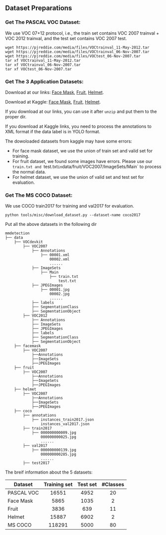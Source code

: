 ## Dataset Preparations

### Get The PASCAL VOC Dataset:

We use VOC 07+12 protocol, i.e., the train set contains VOC 2007 trainval + VOC 2012 trainval, and the test set contains VOC 2007 test.

```
wget https://pjreddie.com/media/files/VOCtrainval_11-May-2012.tar
wget https://pjreddie.com/media/files/VOCtrainval_06-Nov-2007.tar
wget https://pjreddie.com/media/files/VOCtest_06-Nov-2007.tar
tar xf VOCtrainval_11-May-2012.tar
tar xf VOCtrainval_06-Nov-2007.tar
tar xf VOCtest_06-Nov-2007.tar
```

### Get The 3 Application Datasets:

Download at our links: [Face Mask](https://drive.google.com/open?id=1fbBWeEKXrDt-hHHt3-7cJDojZR_ECi5w&authuser=0&usp=drive_link), [Fruit](https://drive.google.com/open?id=11DNfbHwbLP7Fg4wHwrh67sfZygsFKgx4&authuser=0&usp=drive_link), [Helmet](https://drive.google.com/open?id=1baU7YXZCpAYbw-ku05sro9oqvS1Lh70l&authuser=0&usp=drive_link).

Download at Kaggle: [Face Mask](https://www.kaggle.com/datasets/parot99/face-mask-detection-yolo-darknet-format), [Fruit](https://www.kaggle.com/datasets/eunpyohong/fruit-object-detection), [Helmet](https://www.kaggle.com/datasets/vodan37/yolo-helmethead).

If you download at our links, you can use it after `unzip` and put them to the proper dir.

If you download at Kaggle links, you need to process the annotations to XML format if the data label is in YOLO format.

The dowoloaded datasets from kaggle may have some errors:

 - For face mask dataset, we use the union of train set and valid set for training.
 - For fruit dataset, we found some images have errors. Please use our `train.txt and `test.txt` in `data/fruit/VOC2007/ImageSets/Main` to process the normal data.
 - For helmet dataset, we use the union of valid set and test set for evaluation.

### Get The MS COCO Dataset:

We use COCO train2017 for training and val2017 for evaluation.

```
python tools/misc/download_dataset.py --dataset-name coco2017
```

Put all the above datasets in the following dir
```
mmdetection
├── data
    ├── VOCdevkit
        ├── VOC2007
            ├── Annotations
                ├── 00001.xml
                    00002.xml
                    ......
            ├── ImageSets
                ├── Main
                    ├── train.txt
                        test.txt
            ├── JPEGImages
                ├── 00001.jpg
                    00002.jpg
                    ......
            ├── labels
            ├── SegmentationClass
            ├── SegmentationObject
        ├── VOC2012
            ├── Annotations
            ├── ImageSets
            ├── JPEGImages
            ├── labels
            ├── SegmentationClass
            ├── SegmentationObject
    ├── facemask
        ├── VOC2007
            ├──Annotations
            ├──ImageSets
            ├──JPEGImages
    ├── fruit
        ├── VOC2007
            ├──Annotations
            ├──ImageSets
            ├──JPEGImages
    ├── helmet
        ├── VOC2007
            ├──Annotations
            ├──ImageSets
            ├──JPEGImages
    ├── coco
        ├── annotations
            ├── instances_train2017.json
                instances_val2017.json
        ├── train2017
            ├── 000000000009.jpg
                000000000025.jpg
                ......
        ├── val2017
            ├── 000000000139.jpg
                000000000285.jpg
                ......
        ├── test2017
```

The breif information about the 5 datasets:

| Dataset | Training set | Test set | #Classes |
|----------|:--------:|:--------:|:--------:|
| PASCAL VOC | 16551 | 4952 | 20 |
| Face Mask | 5865 | 1035 | 2 |
| Fruit | 3836 | 639 | 11 |
| Helmet | 15887 | 6902 | 2 |
| MS COCO | 118291 | 5000 | 80 |
